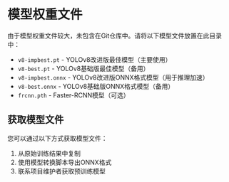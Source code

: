 # 模型权重文件

由于模型权重文件较大，未包含在Git仓库中。请将以下模型文件放置在此目录中：

- `v8-impbest.pt` - YOLOv8改进版最佳模型（主要使用）
- `v8-best.pt` - YOLOv8基础版最佳模型（备用）
- `v8-impbest.onnx` - YOLOv8改进版ONNX格式模型（用于推理加速）
- `v8-best.onnx` - YOLOv8基础版ONNX格式模型（备用）
- `frcnn.pth` - Faster-RCNN模型（可选）

## 获取模型文件

您可以通过以下方式获取模型文件：

1. 从原始训练结果中复制
2. 使用模型转换脚本导出ONNX格式
3. 联系项目维护者获取预训练模型 